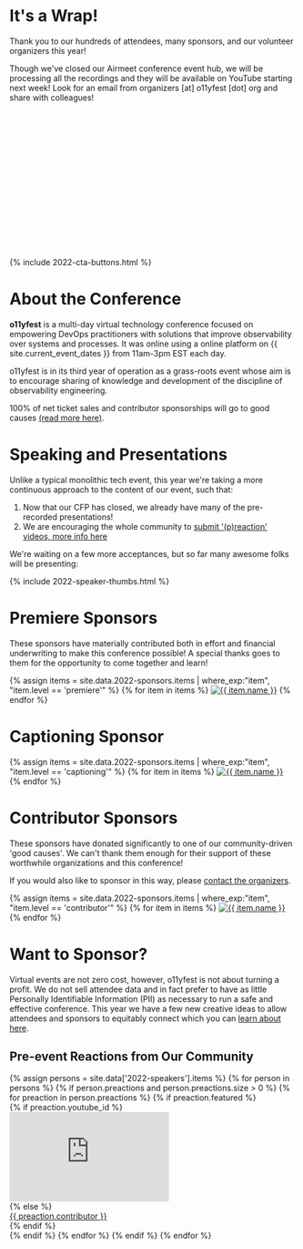 
# It's a Wrap!

Thank you to our hundreds of attendees, many sponsors, and our volunteer organizers this year!

Though we've closed our Airmeet conference event hub, we will be processing all the recordings
 and they will be available on YouTube starting next week! Look for an email from organizers [at] o11yfest [dot] org
 and share with colleagues!

 <div class="preaction-carousel-container"></div>

{% include 2022-cta-buttons.html %}

# About the Conference

**o11yfest** is a multi-day virtual technology conference focused on empowering DevOps practitioners with solutions that improve observability over systems and processes. It was online using a online platform on {{ site.current_event_dates }} from 11am-3pm EST each day.

o11yfest is in its third year of operation as a grass-roots event whose aim is to encourage sharing of knowledge and development of the discipline of observability engineering.

100% of net ticket sales and contributor sponsorships will go to good causes [(read more here)](/efforts).

# Speaking and Presentations

Unlike a typical monolithic tech event, this year we're taking a more continuous approach to the content of our event, such that:

1. Now that our CFP has closed, we already have many of the pre-recorded presentations!
2. We are encouraging the whole community to [submit '(p)reaction' videos, more info here](/2022/preaction)

We're waiting on a few more acceptances, but so far many awesome folks will be presenting:

<div style="max-width:900px;margin:0px auto;">

{% include 2022-speaker-thumbs.html %}

</div>

# Premiere Sponsors

These sponsors have materially contributed both in effort and financial underwriting to make this conference possible! A special thanks goes to them for the opportunity to come together and learn!

<div class="flexbox">
  {% assign items = site.data.2022-sponsors.items | where_exp:"item", "item.level == 'premiere'" %}
  {% for item in items %}
    <a href="{{ item.link }}"><img class="sponsor-logo-{{ item.level }}" src="/assets/images/sponsors/{{ item.logo }}" title="{{ item.name }}"></a>
  {% endfor %}
</div>

# Captioning Sponsor

<div class="flexbox">
  {% assign items = site.data.2022-sponsors.items | where_exp:"item", "item.level == 'captioning'" %}
  {% for item in items %}
    <a href="{{ item.link }}"><img class="sponsor-logo-{{ item.level }}" src="/assets/images/sponsors/{{ item.logo }}" title="{{ item.name }}"></a>
  {% endfor %}
</div>

# Contributor Sponsors

These sponsors have donated significantly to one of our community-driven 'good causes'.
We can't thank them enough for their support of these worthwhile organizations and this conference!

If you would also like to sponsor in this way, please [contact the organizers](/contact).

<div class="flexbox">
  {% assign items = site.data.2022-sponsors.items | where_exp:"item", "item.level == 'contributor'" %}
  {% for item in items %}
    <a href="{{ item.link }}"><img class="sponsor-logo-{{ item.level }}" src="/assets/images/sponsors/{{ item.logo }}" title="{{ item.name }}"></a>
  {% endfor %}
</div>

# Want to Sponsor?

Virtual events are not zero cost, however, o11yfest is not about turning a profit. We do not sell attendee data and in fact prefer to have as little Personally Identifiable Information (PII) as necessary to run a safe and effective conference. This year we have a few new creative ideas to allow attendees and sponsors to equitably connect which you can [learn about here](/sponsor).


<div class="preaction-carousel-box">
<h2>Pre-event Reactions from Our Community</h2>
<div class="preaction-carousel">
  {% assign persons = site.data['2022-speakers'].items %}
  {% for person in persons %}
    {% if person.preactions and person.preactions.size > 0 %}
      {% for preaction in person.preactions %}
        {% if preaction.featured %}
          <div style="width:300px;flex:1;align-self:flex-start;">
            <div class="video_wrapper">
            {% if preaction.youtube_id %}
              <iframe class="video-iframe" width="280" height="157" src="https://www.youtube.com/embed/{{ preaction.youtube_id }}" title="YouTube video player" frameborder="0" allow="accelerometer; autoplay; clipboard-write; encrypted-media; gyroscope; picture-in-picture" allowfullscreen></iframe>
            {% else %}
            <div class="video_thumbnail"><a href="{{ preaction.video_url }}">{{ preaction.contributor }}</a></div>
            {% endif %}
            </div>
          </div>
        {% endif %}
      {% endfor %}
    {% endif %}
  {% endfor %}
</div>
</div>

<style type="text/css">
.preaction-carousel-container {
   width: 100%;
   height:230px;
   margin-bottom:2em;
}
.video_wrapper {
  background-image: url(/assets/images/loading.gif);
  background-size: 280px 180px;
}
.video-iframe {
  background-image: url(/assets/images/loading.gif)
  background-repeat: no-repeat;
}
</style>
<script type="text/javascript">

document.addEventListener("DOMContentLoaded", function () {
  document.getElementById("iframe_cc").src = "//www.streamtext.net/player?event=Ollyfest&controls=0&header=0&scroll=1"
});

var carouselIv = null
window.onloadqueue=(window.onloadqueue||[]).concat([function () {

  $.getScript( "//cdn.jsdelivr.net/npm/slick-carousel@1.8.1/slick/slick.min.js", function( data, textStatus, jqxhr ) {
    carouselIv = setInterval(loadCarousel,200);
  })

}])
function loadCarousel() {
    clearInterval(carouselIv)
    $('.preaction-carousel div').randomize()
    $('.preaction-carousel').slick({
      dots: false,
      infinite: true,
      speed: 300,
      slidesToShow: 1,
      centerMode: true,
      variableWidth: true
    })
    $('.preaction-carousel-box').detach().appendTo(".preaction-carousel-container");
}
</script>

<link rel="stylesheet" type="text/css" href="//cdn.jsdelivr.net/npm/slick-carousel@1.8.1/slick/slick.css"/>
<link rel="stylesheet" type="text/css" href="/assets/slick/slick-theme.css"/>
